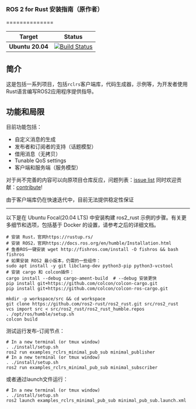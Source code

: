 ### ROS 2 for Rust 安装指南（原作者）
==============

| Target | Status |
|----------|--------|
| **Ubuntu 20.04** | [![Build Status](https://github.com/ros2-rust/ros2_rust/actions/workflows/rust.yml/badge.svg?branch=main)](https://github.com/ros2-rust/ros2_rust/actions/workflows/rust.yml?branch=main) |

简介
------------

这是包括一系列项目，包括`rclrs`客户端库，代码生成器，示例等，为开发者使用Rust语言编写ROS2应用程序提供指导。 


功能和局限
------------------------

目前功能包括：
- 自定义消息的生成
- 发布者和订阅者的支持（话题模型）
- 借用消息（无拷贝）
- Tunable QoS settings
- 客户端和服务端（服务模型）

对于尚不完善的内容可以向原项目仓库反应，问题列表：[issue list](https://github.com/ros2-rust/ros2_rust/issues)
同时欢迎贡献：[contribute](docs/CONTRIBUTING.md)!

由于客户端库仍在快速迭代中，目前无法提供稳定性保证

-------------------------------------

以下是在 Ubuntu Focal(20.04 LTS) 中安装构建 ros2_rust 示例的步骤。有关更多细节和选项，包括基于 Docker 的设置，请参考之后的详细文档。

<!--- 详细步骤参考文档2里的指南 --->
```shell
# 安装 Rust，官网https://rustup.rs/
# 安装 ROS2，官网https://docs.ros.org/en/humble/Installation.html
# 鱼香ROS一键安装 wget http://fishros.com/install -O fishros && bash fishros
# 如果安装 ROS2 最小版本，仍需的一些组件：
sudo apt install -y git libclang-dev python3-pip python3-vcstool
# 安装 cargo 和 colcon插件：
cargo install --debug cargo-ament-build  # --debug 安装更快
pip install git+https://github.com/colcon/colcon-cargo.git
pip install git+https://github.com/colcon/colcon-ros-cargo.git

mkdir -p workspace/src && cd workspace
git clone https://github.com/ros2-rust/ros2_rust.git src/ros2_rust
vcs import src < src/ros2_rust/ros2_rust_humble.repos
. /opt/ros/humble/setup.sh
colcon build
```

测试运行发布-订阅节点：

```shell
# In a new terminal (or tmux window)
. ./install/setup.sh
ros2 run examples_rclrs_minimal_pub_sub minimal_publisher
# In a new terminal (or tmux window)
. ./install/setup.sh
ros2 run examples_rclrs_minimal_pub_sub minimal_subscriber
```
或者通过launch文件运行：

```shell
# In a new terminal (or tmux window)
. ./install/setup.sh
ros2 launch examples_rclrs_minimal_pub_sub minimal_pub_sub.launch.xml
```